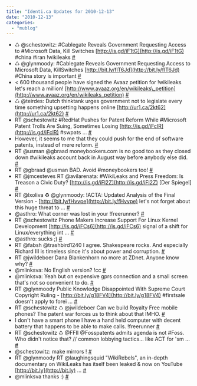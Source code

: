 ```yaml
---
title: "Identi.ca Updates for 2010-12-13"
date: "2010-12-13"
categories: 
  - "mublog"
---
```


- ♺ @schestowitz: #Cablegate Reveals Government Requesting Access to #Microsoft Data, Kill Switches [http://is.gd/iF1tG](http://is.gd/iF1tG) #china #iran !wikileaks [#](http://identi.ca/notice/60336163)
- ♺ @glynmoody: #Cablegate Reveals Government Requesting Access to Microsoft Data, KillSwitches [http://bit.ly/flT6Jd](http://bit.ly/flT6Jd) #China story is important [#](http://identi.ca/notice/60337073)
- < 600 thousand people have signed the Avaaz petition for !wikileaks let's reach a million! [http://www.avaaz.org/en/wikileaks\_petition](http://www.avaaz.org/en/wikileaks_petition) [#](http://identi.ca/notice/60337242)
- ♺ @teirdes: Dutch thinktank urges government not to legislate every time something upsetting happens online [http://ur1.ca/2kt62](http://ur1.ca/2kt62) [#](http://identi.ca/notice/60337313)
- RT @schestowitz #RedHat Pushes for Patent Reform While #Microsoft Patent Trolls Are Suing, Sometimes Losing [http://is.gd/iFclR](http://is.gd/iFclR) #swpats ... [#](http://identi.ca/notice/60337766)
- However, it seems to me that they could push for the end of software patents, instead of mere reform. [#](http://identi.ca/notice/60338139)
- RT @usman @gbraad moneybookers.com is no good too as they closed down #wikileaks account back in August way before anybody else did. [#](http://identi.ca/notice/60339429)
- RT @gbraad @usman BAD. Avoid #moneybookers too! [#](http://identi.ca/notice/60339782)
- RT @jmcesteves RT @avilarenata: #WikiLeaks and Press Freedom: Is Treason a Civic Duty? [http://is.gd/iFl2Z](http://is.gd/iFl2Z) \[Der Spiegel\] [#](http://identi.ca/notice/60339999)
- RT @lxoliva ♻ @glynmoody: !ACTA: Updated Analysis of the Final Version - [http://bit.ly/fHvvpe](http://bit.ly/fHvvpe) let's not forget about this huge threat to ... [#](http://identi.ca/notice/60344446)
- @asthro: What corner was lost in your !freerunner? [#](http://identi.ca/notice/60344597)
- RT @schestowitz Phone Makers Increase Support For Linux Kernel Development [http://is.gd/iFCs6](http://is.gd/iFCs6) signal of a shift for Linux/everything int ... [#](http://identi.ca/notice/60344732)
- @asthro: sucks ;) [#](http://identi.ca/notice/60347842)
- RT @fabsh @trashbird1240 I agree. Shakespeare rocks. And especially Richard III is timeless since it's about power and corruption. [#](http://identi.ca/notice/60348705)
- RT @jwildeboer Dana Blankenhorn no more at ZDnet. Anyone know why? [#](http://identi.ca/notice/60348847)
- @mlinksva: No English version? !cc [#](http://identi.ca/notice/60350824)
- @mlinksva: Yeah but on expensive gprs connection and a small screen that's not so convenient to do. [#](http://identi.ca/notice/60351649)
- RT @glynmoody Public Knowledge Disappointed With Supreme Court Copyright Ruling - [http://bit.ly/g18FV4](http://bit.ly/g18FV4) #firstsale doesn't apply to forei ... [#](http://identi.ca/notice/60352865)
- RT @schestowitz ♺ @jwildeboer Can we build Royalty Free mobile phones? The patent war forces us to think about that IMHO. [#](http://identi.ca/notice/60353170)
- I don't have a smart phone I have a hand held computer with decent battery that happens to be able to make calls. !freerunner [#](http://identi.ca/notice/60353298)
- RT @schestowitz ♺ @FFII @Fosspatents admits agenda is not #Foss. Who didn't notice that? // common lobbying tactics... like ACT for 'sm ... [#](http://identi.ca/notice/60353416)
- @schestowitz: make mirrors ! [#](http://identi.ca/notice/60353768)
- RT @glynmoody RT @laughingsquid "WikiRebels", an in-depth documentary on WikiLeaks has itself been leaked & now on YouTube [http://bit.ly](http://bit.ly) ... [#](http://identi.ca/notice/60354419)
- @mlinksva thanks :) [#](http://identi.ca/notice/60362393)
